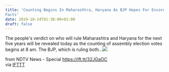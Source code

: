 ```yaml
---
title: 'Counting Begins In Maharashtra, Haryana As BJP Hopes For Encore: 10
Facts'
date: 2019-10-24T01:38:00+01:00
draft: false
---
```


The people's verdict on who will rule Maharashtra and Haryana for the next five years will be revealed today as the counting of assembly election votes begins at 8 am. The BJP, which is ruling both...![](http://feeds.feedburner.com/~r/NDTV-LatestNews/~4/1EcuOJDpZmc)  
  
from NDTV News - Special https://ift.tt/32JGaOC  
via [IFTTT](https://ifttt.com/?ref=da&site=blogger)